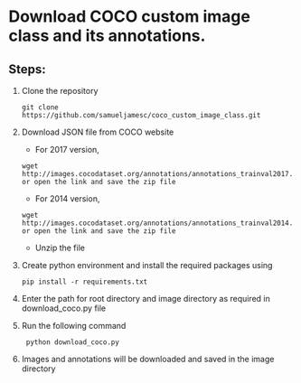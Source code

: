 # Download COCO custom image class and its annotations.

## Steps:

1. Clone the repository 
   ```
   git clone https://github.com/samueljamesc/coco_custom_image_class.git
   ```

2. Download JSON file from COCO website

   - For 2017 version,
    ```
    wget http://images.cocodataset.org/annotations/annotations_trainval2017.zip or open the link and save the zip file
    ```
   - For 2014 version,
    ```
    wget http://images.cocodataset.org/annotations/annotations_trainval2014.zip or open the link and save the zip file
    ```
    
   - Unzip the file

3. Create python environment and install the required packages using 
   ```
   pip install -r requirements.txt
   ```

4. Enter the path for root directory and image directory as required in download_coco.py file

5. Run the following command
   ```
    python download_coco.py
    ```

6. Images and annotations will be downloaded and saved in the image directory

